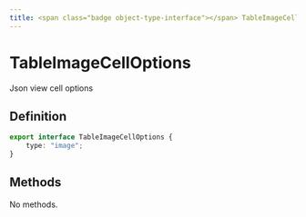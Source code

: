 ```yaml
---
title: <span class="badge object-type-interface"></span> TableImageCellOptions
---
```

# <span class="badge object-type-interface"></span> TableImageCellOptions

Json view cell options

## Definition

```typescript
export interface TableImageCellOptions {
	type: "image";
}

```
## Methods

No methods.
